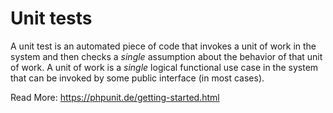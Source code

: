 # Unit tests

A unit test is an automated piece of code that invokes a unit of work in the system and then checks a *single* assumption about the behavior of that unit of work. A unit of work is a *single* logical functional use case in the system that can be invoked by some public interface (in most cases).

Read More: https://phpunit.de/getting-started.html